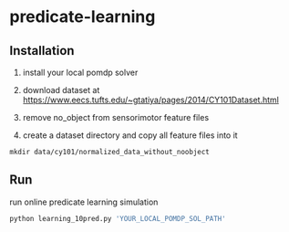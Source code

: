 # predicate-learning

## Installation
1. install your local pomdp solver

2. download dataset at https://www.eecs.tufts.edu/~gtatiya/pages/2014/CY101Dataset.html

3. remove no_object from sensorimotor feature files

4. create a dataset directory and copy all feature files into it

```
mkdir data/cy101/normalized_data_without_noobject
```

## Run
run online predicate learning simulation

```python
python learning_10pred.py 'YOUR_LOCAL_POMDP_SOL_PATH'
```
